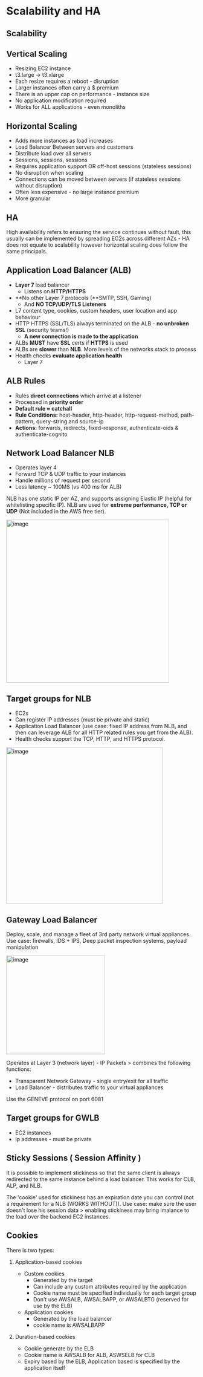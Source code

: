 # Scalability and HA


## Scalability

## Vertical Scaling
- Resizing EC2 instance
- t3.large → t3.xlarge
- Each resize requires a reboot - disruption
- Larger instances often carry a $ premium
- There is an upper cap on performance - instance size
- No application modification required
- Works for ALL applications - even monoliths

## Horizontal Scaling
- Adds more instances as load increases
- Load Balancer Between servers and customers
- Distribute load over all servers
- Sessions, sessions, sessions
- Requires application support OR off-host sessions (stateless sessions)
- No disruption when scaling
- Connections can be moved between servers (if stateless sessions without disruption)
- Often less expensive - no large instance premium
- More granular

## HA

High availability refers to ensuring the service continues without fault, this usually can be implemented by spreading EC2s across different AZs - HA does not equate to scalability however horizontal scaling does follow the same principals.

## Application Load Balancer (ALB)

- **Layer 7** load balancer
    - Listens on **HTTP/HTTPS**
- **No other Layer 7 protocols (**SMTP, SSH, Gaming)
    - And **NO TCP/UDP/TLS Listeners**
- L7 content type, cookies, custom headers, user location and app behaviour
- HTTP HTTPS (SSL/TLS) always terminated on the ALB - **no unbroken SSL** (security teams!)
    - **A new connection is made to the application**
- ALBs **MUST** have **SSL** certs if **HTTPS** is used
- ALBs are **slower** than **NLB**. More levels of the networks stack to process
- Health checks **evaluate application health**
    - Layer 7

## ALB Rules

- Rules **direct connections** which arrive at a listener
- Processed in **priority order**
- **Default rule = catchall**
- **Rule Conditions:** host-header, http-header, http-request-method, path-pattern, query-string and source-ip
- **Actions:** forwards, redirects, fixed-response, authenticate-oids & authenticate-cognito

## Network Load Balancer NLB

- Operates layer 4
- Forward TCP & UDP traffic to your instances
- Handle millions of request per second
- Less latency ~ 100MS (vs 400 ms for ALB)

NLB has one static IP per AZ, and supports assigning Elastic IP (helpful for whitelisting specific IP). NLB are used for **extreme performance, TCP or UDP** (Not included in the AWS free tier).

<img width="431" alt="image" src="https://github.com/UpheldSmile/Virtual-Network/assets/49825639/0722e0a2-33f0-4b1e-85b0-5d65fcce7513">

## Target groups for NLB

- EC2s
- Can register IP addresses (must be private and static)
- Application Load Balancer (use case: fixed IP address from NLB, and then can leverage ALB for all HTTP related rules you get from the ALB).
- Health checks support the TCP, HTTP, and HTTPS protocol.

<img width="414" alt="image" src="https://github.com/UpheldSmile/Virtual-Network/assets/49825639/961951dd-c684-4d3c-b1ca-bbca4e6167d3">

## Gateway Load Balancer

Deploy, scale, and manage a fleet of 3rd party network virtual appliances. Use case: firewalls, IDS + IPS, Deep packet inspection systems, payload manipulation

<img width="261" alt="image" src="https://github.com/UpheldSmile/Virtual-Network/assets/49825639/a80c7c08-b862-4daf-bd03-4cf1c8a8ea23">

Operates at Layer 3 (network layer) - IP Packets > combines the following functions:
- Transparent Network Gateway - single entry/exit for all traffic
- Load Balancer - distributes traffic to your virtual appliances

Use the GENEVE protocol on port 6081

## Target groups for GWLB

- EC2 instances
- Ip addresses - must be private

## Sticky Sessions ( Session Affinity )

It is possible to implement stickiness so that the same client is always redirected to the same instance behind a load balancer. This works for CLB, ALP, and NLB.

The 'cookie' used for stickiness has an expiration date you can control (not a requirement for a NLB (WORKS WITHOUT)). Use case: make sure the user doesn't lose his session data > enabling stickiness may bring imalance to the load over the backend EC2 instances.

## Cookies
There is two types:

1. Application-based cookies
   
    - Custom cookies
        - Generated by the target
        - Can include any custom attributes required by the application
        - Cookie name must be specified individually for each target group
        - Don't use AWSALB, AWSALBAPP, or AWSALBTG (reserved for use by the ELB)
    - Application cookies
        - Generated by the load balancer
        - cookie name is AWSALBAPP
          
3. Duration-based cookies
    - Cookie generate by the ELB
    - Cookie name is AWSALB for ALB, ASWSELB for CLB
    - Expiry based by the ELB, Application based is specified by the application itself
  
   
